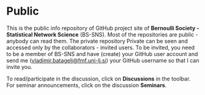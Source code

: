 # Public
This is the public info repository of GitHub project site of **Bernoulli Society - Statistical Network Science** (BS-SNS). Most of the repositories are public - anybody can read them. The private repository Private can be seen and accessed only by the collaborators - invited users. To be invited, you need to be a member of BS-SNS and have (create) your GitHub user account and send  me (vladimir.batagelj@fmf.uni-lj.si) your GitHub username so that I can invite you.

To read/participate in the discussion, click on **Discussions** in the toolbar. For seminar announcements, click on the discussion **Seminars**.

